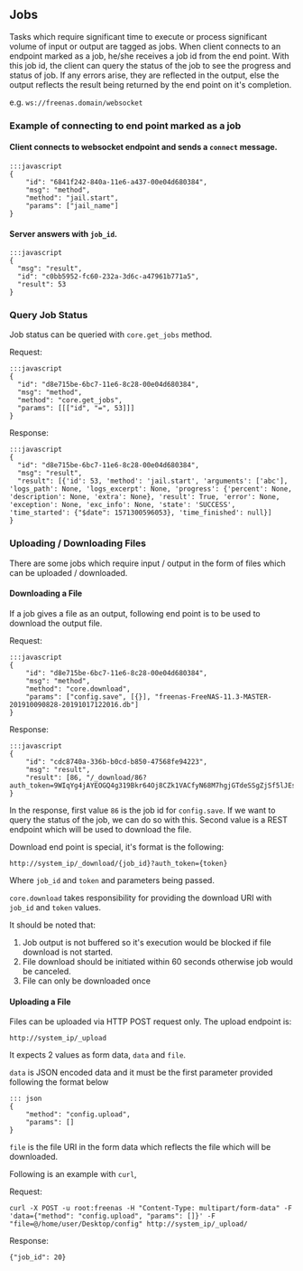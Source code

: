 ## Jobs

Tasks which require significant time to execute or process significant volume 
of input or output are tagged as jobs.
When client connects to an endpoint marked as a job, he/she receives a job id
from the end point. With this job id, the client can query the status of the job
to see the progress and status of job. If any errors arise, they are reflected
in the output, else the output reflects the result being returned by the end point
on it's completion.

e.g. `ws://freenas.domain/websocket`

### Example of connecting to end point marked as a job

#### Client connects to websocket endpoint and sends a `connect` message.

    :::javascript
    {
        "id": "6841f242-840a-11e6-a437-00e04d680384",
        "msg": "method",
        "method": "jail.start",
        "params": ["jail_name"]
    }

#### Server answers with `job_id`.

    :::javascript
    {
      "msg": "result",
      "id": "c0bb5952-fc60-232a-3d6c-a47961b771a5",
      "result": 53
    }

### Query Job Status

Job status can be queried with `core.get_jobs` method.

Request:

    :::javascript
    {
      "id": "d8e715be-6bc7-11e6-8c28-00e04d680384",
      "msg": "method",
      "method": "core.get_jobs",
      "params": [[["id", "=", 53]]]
    }

Response:

    :::javascript
    {
      "id": "d8e715be-6bc7-11e6-8c28-00e04d680384",
      "msg": "result",
      "result": [{'id': 53, 'method': 'jail.start', 'arguments': ['abc'], 'logs_path': None, 'logs_excerpt': None, 'progress': {'percent': None, 'description': None, 'extra': None}, 'result': True, 'error': None, 'exception': None, 'exc_info': None, 'state': 'SUCCESS', 'time_started': {"$date": 1571300596053}, 'time_finished': null}]
    }

### Uploading / Downloading Files

There are some jobs which require input / output in the form of files which can
be uploaded / downloaded.

#### Downloading a File

If a job gives a file as an output, following end point is to be used to download
the output file.

Request:

    :::javascript
    {
        "id": "d8e715be-6bc7-11e6-8c28-00e04d680384",
        "msg": "method",
        "method": "core.download",
        "params": ["config.save", [{}], "freenas-FreeNAS-11.3-MASTER-201910090828-20191017122016.db"]
    }

Response:

    :::javascript
    {
        "id": "cdc8740a-336b-b0cd-b850-47568fe94223",
        "msg": "result",
        "result": [86, "/_download/86?auth_token=9WIqYg4jAYEOGQ4g319Bkr64Oj8CZk1VACfyN68M7hgjGTdeSSgZjSf5lJEshS8M"]
    }
 
In the response, first value `86` is the job id for `config.save`. If we want to query the
status of the job, we can do so with this. Second value is a REST endpoint which will be used
to download the file.
 
Download end point is special, it's format is the following:

`http://system_ip/_download/{job_id}?auth_token={token}`

Where `job_id` and `token` and parameters being passed.

`core.download` takes responsibility for providing the download URI with `job_id` and `token` values.

It should be noted that:
1) Job output is not buffered so it's execution would be blocked if file download is not started.
2) File download should be initiated within 60 seconds otherwise job would be canceled.
3) File can only be downloaded once

#### Uploading a File

Files can be uploaded via HTTP POST request only. The upload endpoint is:

`http://system_ip/_upload`

It expects 2 values as form data, `data` and `file`.

`data` is JSON encoded data and it must be the first parameter provided following the format below

    ::: json
    {
        "method": "config.upload",
        "params": []
    }

`file` is the file URI in the form data which reflects the file which will be downloaded.

Following is an example with `curl`,

Request:

    curl -X POST -u root:freenas -H "Content-Type: multipart/form-data" -F 'data={"method": "config.upload", "params": []}' -F "file=@/home/user/Desktop/config" http://system_ip/_upload/
 
 Response:
 
    {"job_id": 20}
